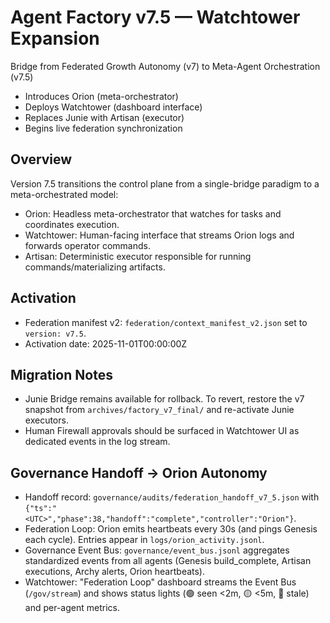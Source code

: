 # Agent Factory v7.5 — Watchtower Expansion

Bridge from Federated Growth Autonomy (v7) to Meta-Agent Orchestration (v7.5)

- Introduces Orion (meta-orchestrator)
- Deploys Watchtower (dashboard interface)
- Replaces Junie with Artisan (executor)
- Begins live federation synchronization

## Overview
Version 7.5 transitions the control plane from a single-bridge paradigm to a meta-orchestrated model:

- Orion: Headless meta-orchestrator that watches for tasks and coordinates execution.
- Watchtower: Human-facing interface that streams Orion logs and forwards operator commands.
- Artisan: Deterministic executor responsible for running commands/materializing artifacts.

## Activation
- Federation manifest v2: `federation/context_manifest_v2.json` set to `version: v7.5`.
- Activation date: 2025-11-01T00:00:00Z

## Migration Notes
- Junie Bridge remains available for rollback. To revert, restore the v7 snapshot from `archives/factory_v7_final/` and re-activate Junie executors.
- Human Firewall approvals should be surfaced in Watchtower UI as dedicated events in the log stream.

## Governance Handoff → Orion Autonomy
- Handoff record: `governance/audits/federation_handoff_v7_5.json` with `{"ts":"<UTC>","phase":38,"handoff":"complete","controller":"Orion"}`.
- Federation Loop: Orion emits heartbeats every 30s (and pings Genesis each cycle). Entries appear in `logs/orion_activity.jsonl`.
- Governance Event Bus: `governance/event_bus.jsonl` aggregates standardized events from all agents (Genesis build_complete, Artisan executions, Archy alerts, Orion heartbeats).
- Watchtower: "Federation Loop" dashboard streams the Event Bus (`/gov/stream`) and shows status lights (🟢 seen <2m, 🟡 <5m, 🔴 stale) and per-agent metrics.
